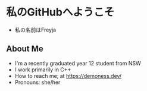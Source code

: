 # 私のGitHubへようこそ
- 私の名前はFreyja
## About Me
- I'm a recently graduated year 12 student from NSW
- I work primarily in C++
- How to reach me; at https://demoness.dev/
- Pronouns: she/her

